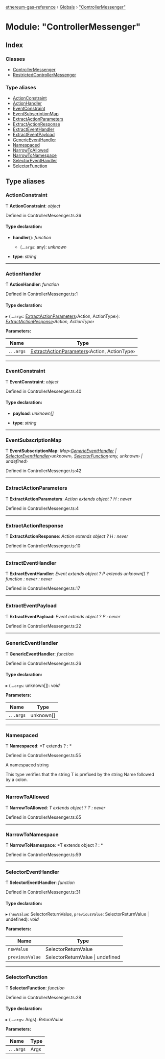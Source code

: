 [ethereum-gas-reference](../README.md) › [Globals](../globals.md) › ["ControllerMessenger"](_controllermessenger_.md)

# Module: "ControllerMessenger"

## Index

### Classes

* [ControllerMessenger](../classes/_controllermessenger_.controllermessenger.md)
* [RestrictedControllerMessenger](../classes/_controllermessenger_.restrictedcontrollermessenger.md)

### Type aliases

* [ActionConstraint](_controllermessenger_.md#actionconstraint)
* [ActionHandler](_controllermessenger_.md#actionhandler)
* [EventConstraint](_controllermessenger_.md#eventconstraint)
* [EventSubscriptionMap](_controllermessenger_.md#eventsubscriptionmap)
* [ExtractActionParameters](_controllermessenger_.md#extractactionparameters)
* [ExtractActionResponse](_controllermessenger_.md#extractactionresponse)
* [ExtractEventHandler](_controllermessenger_.md#extracteventhandler)
* [ExtractEventPayload](_controllermessenger_.md#extracteventpayload)
* [GenericEventHandler](_controllermessenger_.md#genericeventhandler)
* [Namespaced](_controllermessenger_.md#namespaced)
* [NarrowToAllowed](_controllermessenger_.md#narrowtoallowed)
* [NarrowToNamespace](_controllermessenger_.md#narrowtonamespace)
* [SelectorEventHandler](_controllermessenger_.md#selectoreventhandler)
* [SelectorFunction](_controllermessenger_.md#selectorfunction)

## Type aliases

###  ActionConstraint

Ƭ **ActionConstraint**: *object*

Defined in ControllerMessenger.ts:36

#### Type declaration:

* **handler**(): *function*

  * (...`args`: any): *unknown*

* **type**: *string*

___

###  ActionHandler

Ƭ **ActionHandler**: *function*

Defined in ControllerMessenger.ts:1

#### Type declaration:

▸ (...`args`: [ExtractActionParameters](_controllermessenger_.md#extractactionparameters)‹Action, ActionType›): *[ExtractActionResponse](_controllermessenger_.md#extractactionresponse)‹Action, ActionType›*

**Parameters:**

Name | Type |
------ | ------ |
`...args` | [ExtractActionParameters](_controllermessenger_.md#extractactionparameters)‹Action, ActionType› |

___

###  EventConstraint

Ƭ **EventConstraint**: *object*

Defined in ControllerMessenger.ts:40

#### Type declaration:

* **payload**: *unknown[]*

* **type**: *string*

___

###  EventSubscriptionMap

Ƭ **EventSubscriptionMap**: *Map‹[GenericEventHandler](_controllermessenger_.md#genericeventhandler) | [SelectorEventHandler](_controllermessenger_.md#selectoreventhandler)‹unknown›, [SelectorFunction](_controllermessenger_.md#selectorfunction)‹any, unknown› | undefined›*

Defined in ControllerMessenger.ts:42

___

###  ExtractActionParameters

Ƭ **ExtractActionParameters**: *Action extends object ? H : never*

Defined in ControllerMessenger.ts:4

___

###  ExtractActionResponse

Ƭ **ExtractActionResponse**: *Action extends object ? H : never*

Defined in ControllerMessenger.ts:10

___

###  ExtractEventHandler

Ƭ **ExtractEventHandler**: *Event extends object ? P extends unknown[] ? function : never : never*

Defined in ControllerMessenger.ts:17

___

###  ExtractEventPayload

Ƭ **ExtractEventPayload**: *Event extends object ? P : never*

Defined in ControllerMessenger.ts:22

___

###  GenericEventHandler

Ƭ **GenericEventHandler**: *function*

Defined in ControllerMessenger.ts:26

#### Type declaration:

▸ (...`args`: unknown[]): *void*

**Parameters:**

Name | Type |
------ | ------ |
`...args` | unknown[] |

___

###  Namespaced

Ƭ **Namespaced**: *T extends  ?  : *

Defined in ControllerMessenger.ts:55

A namespaced string

This type verifies that the string T is prefixed by the string Name followed by a colon.

___

###  NarrowToAllowed

Ƭ **NarrowToAllowed**: *T extends object ? T : never*

Defined in ControllerMessenger.ts:65

___

###  NarrowToNamespace

Ƭ **NarrowToNamespace**: *T extends object ?  : *

Defined in ControllerMessenger.ts:59

___

###  SelectorEventHandler

Ƭ **SelectorEventHandler**: *function*

Defined in ControllerMessenger.ts:31

#### Type declaration:

▸ (`newValue`: SelectorReturnValue, `previousValue`: SelectorReturnValue | undefined): *void*

**Parameters:**

Name | Type |
------ | ------ |
`newValue` | SelectorReturnValue |
`previousValue` | SelectorReturnValue &#124; undefined |

___

###  SelectorFunction

Ƭ **SelectorFunction**: *function*

Defined in ControllerMessenger.ts:28

#### Type declaration:

▸ (...`args`: Args): *ReturnValue*

**Parameters:**

Name | Type |
------ | ------ |
`...args` | Args |
